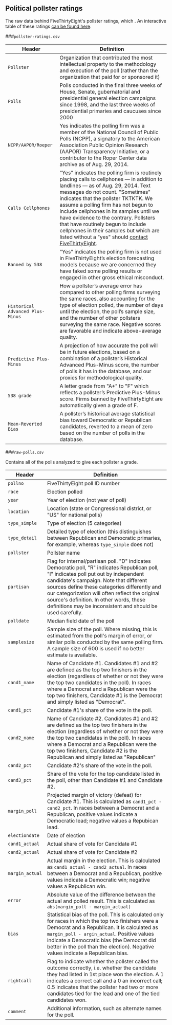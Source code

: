 ## Political pollster ratings

The raw data behind FiveThirtyEight's pollster ratings, which . An interactive table of these ratings [can be found here]().

###`pollster-ratings.csv`

Header | Definition
---|---------
`Pollster` | Organization that contributed the most intellectual property to the methodology and execution of the poll (rather than the organization that paid for or sponsored it)
`Polls` | Polls conducted in the final three weeks of House, Senate, gubernatorial and presidential general election campaigns since 1998, and the last three weeks of presidential primaries and caucuses since 2000
`NCPP/AAPOR/Roeper` | Yes indicates the polling firm was a member of the National Council of Public Polls (NCPP), a signatory to the American Association Public Opinion Research (AAPOR) Transparency Initiative, or a contributor to the Roper Center data archive as of Aug. 29, 2014.
`Calls Cellphones` | "Yes" indicates the polling firm is routinely placing calls to cellphones — in addition to landlines — as of Aug. 29, 2014. Text messages do not count. "Sometimes" indicates that the pollster TKTKTK. We assume a polling firm has not begun to include cellphones in its samples until we have evidence to the contrary. Pollsters that have routinely begun to include cellphones in their samples but which are listed without a "yes" should [contact FiveThirtyEight](mailto:contact@fivethirtyeight.com).
`Banned by 538` | "Yes" indicates the polling firm is not used in FiveThirtyEight’s election forecasting models because we are concerned they have faked some polling results or engaged in other gross ethical misconduct.
`Historical Advanced Plus-Minus` | How a pollster’s average error has compared to other polling firms surveying the same races, also accounting for the type of election polled, the number of days until the election, the poll’s sample size, and the number of other pollsters surveying the same race. Negative scores are favorable and indicate above-average quality.
`Predictive Plus-Minus` | A projection of how accurate the poll will be in future elections, based on a combination of a pollster’s Historical Advanced Plus-Minus score, the number of polls it has in the database, and our proxies for methodological quality.
`538 grade` |  A letter grade from "A+" to "F" which reflects a pollster’s Predictive Plus-Minus score. Firms banned by FiveThirtyEight are automatically given a grade of F.
`Mean-Reverted Bias` | A pollster’s historical average statistical bias toward Democratic or Republican candidates, reverted to a mean of zero based on the number of polls in the database.

###`raw-polls.csv`

Contains all of the polls analyzed to give each pollster a grade.

Header | Definition
---|---------
`pollno` | FiveThirtyEight poll ID number
`race` | Election polled
`year` | Year of election (not year of poll)
`location` | Location (state or Congressional district, or "US" for national polls)
`type_simple` | Type of election (5 categories)
`type_detail` | Detailed type of election (this distinguishes between Republican and Democratic primaries, for example, whereas `type_simple` does not)
`pollster` | Pollster name
`partisan` | Flag for internal/partisan poll. "D" indicates Democratic poll, "R" indicates Republican poll, "I" indicates poll put out by independent candidate's campaign. Note that different sources define these categories differently and our categorization will often reflect the original source's definition. In other words, these definitions may be inconsistent and should be used carefully.
`polldate` | Median field date of the poll
`samplesize` | Sample size of the poll. Where missing, this is estimated from the poll's margin of error, or similar polls conducted by the same polling firm. A sample size of 600 is used if no better estimate is available.
`cand1_name` | Name of Candidate #1. Candidates #1 and #2 are defined as the top two finishers in the election (regardless of whether or not they were the top two candidates in the poll). In races where a Democrat and a Republican were the top two finishers, Candidate #1 is the Democrat and simply listed as "Democrat".
`cand1_pct` | Candidate #1's share of the vote in the poll.
`cand2_name` | Name of Candidate #2. Candidates #1 and #2 are defined as the top two finishers in the election (regardless of whether or not they were the top two candidates in the poll). In races where a Democrat and a Republican were the top two finishers, Candidate #2 is the Republican and simply listed as "Republican"
`cand2_pct` | Candidate #2's share of the vote in the poll.
`cand3_pct` | Share of the vote for the top candidate listed in the poll, other than Candidate #1 and Candidate #2.
`margin_poll` | Projected margin of victory (defeat) for Candidate #1. This is calculated as `cand1_pct - cand2_pct`. In races between a Democrat and a Republican, positive values indicate a Democratic lead; negative values a Repubican lead.
`electiondate` | Date of election
`cand1_actual` | Actual share of vote for Candidate #1
`cand2_actual` | Actual share of vote for Candidate #2
`margin_actual` | Actual margin in the election. This is calculated as `cand1_actual - cand2_actual`. In races between a Democrat and a Republican, positive values indicate a Democratic win; negative values a Republican win.
`error` | Absolute value of the difference between the actual and polled result. This is calculated as `abs(margin_poll - margin_actual)`
`bias` | Statistical bias of the poll. This is calculated only for races in which the top two finishers were a Democrat and a Republican. It is calculated as `margin_poll - argin_actual`. Positive values indicate a Democratic bias (the Democrat did better in the poll than the election). Negative values indicate a Republican bias.
`rightcall` | Flag to indicate whether the pollster called the outcome correctly, i.e. whether the candidate they had listed in 1st place won the election. A 1 indicates a correct call and a 0 an incorrect call; 0.5 indicates that the pollster had two or more candidates tied for the lead and one of the tied candidates won.
`comment` | Additional information, such as alternate names for the poll.